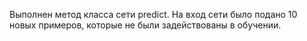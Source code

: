 Выполнен метод класса сети predict. На вход сети было подано 10 новых примеров, которые не были задействованы в обучении.
